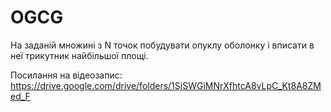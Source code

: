 # OGCG
На заданій множині з N точок
побудувати опуклу оболонку і
вписати в неї трикутник
найбільшої площі.

Посилання на відеозапис:
https://drive.google.com/drive/folders/1SjSWGiMNrXfhtcA8vLpC_Kt8A8ZMed_F
